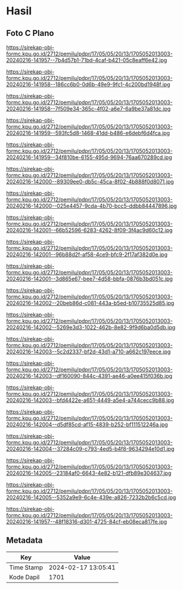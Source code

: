 # Hasil

## Foto C Plano

https://sirekap-obj-formc.kpu.go.id/2712/pemilu/pdpr/17/05/05/20/13/1705052013003-20240216-141957--7b4d57b1-71bd-4caf-b421-05c8eaff6e42.jpg

https://sirekap-obj-formc.kpu.go.id/2712/pemilu/pdpr/17/05/05/20/13/1705052013003-20240216-141958--186cc6b0-0d6b-49e9-9fc1-4c200bd1948f.jpg

https://sirekap-obj-formc.kpu.go.id/2712/pemilu/pdpr/17/05/05/20/13/1705052013003-20240216-141958--7f509e34-365c-4f02-a6e7-6a9be37a81dc.jpg

https://sirekap-obj-formc.kpu.go.id/2712/pemilu/pdpr/17/05/05/20/13/1705052013003-20240216-141959--593fc5d8-1468-41dd-b486-e6debf6d4fca.jpg

https://sirekap-obj-formc.kpu.go.id/2712/pemilu/pdpr/17/05/05/20/13/1705052013003-20240216-141959--34f810be-6155-495d-9694-76aa670289cd.jpg

https://sirekap-obj-formc.kpu.go.id/2712/pemilu/pdpr/17/05/05/20/13/1705052013003-20240216-142000--89309ee0-db5c-45ca-8f02-4b888f0d8071.jpg

https://sirekap-obj-formc.kpu.go.id/2712/pemilu/pdpr/17/05/05/20/13/1705052013003-20240216-142000--025e4457-9cda-4b70-bcc5-ddbb84447896.jpg

https://sirekap-obj-formc.kpu.go.id/2712/pemilu/pdpr/17/05/05/20/13/1705052013003-20240216-142001--66b52596-6283-4262-8f09-3f4ac9d60c12.jpg

https://sirekap-obj-formc.kpu.go.id/2712/pemilu/pdpr/17/05/05/20/13/1705052013003-20240216-142001--96b88d2f-af58-4ce9-bfc9-2f17af382d0e.jpg

https://sirekap-obj-formc.kpu.go.id/2712/pemilu/pdpr/17/05/05/20/13/1705052013003-20240216-142001--3d865e67-bee7-4d58-bbfa-0876b3bd051c.jpg

https://sirekap-obj-formc.kpu.go.id/2712/pemilu/pdpr/17/05/05/20/13/1705052013003-20240216-142002--20beb86d-c081-443a-b5ed-b10735525d85.jpg

https://sirekap-obj-formc.kpu.go.id/2712/pemilu/pdpr/17/05/05/20/13/1705052013003-20240216-142002--5269e3d3-1022-462b-8e82-9f9d6ba0d5db.jpg

https://sirekap-obj-formc.kpu.go.id/2712/pemilu/pdpr/17/05/05/20/13/1705052013003-20240216-142003--5c2d2337-bf2d-43d1-a710-a662c197eece.jpg

https://sirekap-obj-formc.kpu.go.id/2712/pemilu/pdpr/17/05/05/20/13/1705052013003-20240216-142003--df160090-844c-4391-ae46-a0ee415f036b.jpg

https://sirekap-obj-formc.kpu.go.id/2712/pemilu/pdpr/17/05/05/20/13/1705052013003-20240216-142003--bfd4422e-a651-4449-a5e4-a744cecc9b88.jpg

https://sirekap-obj-formc.kpu.go.id/2712/pemilu/pdpr/17/05/05/20/13/1705052013003-20240216-142004--d5df85cd-af15-4839-b252-bf111512246a.jpg

https://sirekap-obj-formc.kpu.go.id/2712/pemilu/pdpr/17/05/05/20/13/1705052013003-20240216-142004--37284c09-c793-4ed5-b4f8-9634294e10d1.jpg

https://sirekap-obj-formc.kpu.go.id/2712/pemilu/pdpr/17/05/05/20/13/1705052013003-20240216-142005--23184af0-6643-4e82-b121-dfb89e304637.jpg

https://sirekap-obj-formc.kpu.go.id/2712/pemilu/pdpr/17/05/05/20/13/1705052013003-20240216-142005--5352a9e9-6c4e-439e-a826-7232b2b6c5cd.jpg

https://sirekap-obj-formc.kpu.go.id/2712/pemilu/pdpr/17/05/05/20/13/1705052013003-20240216-141957--48f18316-d301-4725-84cf-eb08eca817fe.jpg


## Metadata

| Key        | Value               |
| ---------- | ------------------- |
| Time Stamp | 2024-02-17 13:05:41 |
| Kode Dapil | 1701                |



